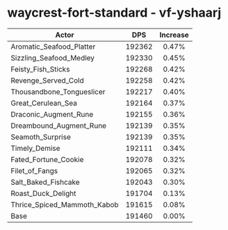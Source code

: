 # waycrest-fort-standard - vf-yshaarj
| Actor | DPS | Increase |
|---|:---:|:---:|
|Aromatic_Seafood_Platter|192362|0.47%|
|Sizzling_Seafood_Medley|192330|0.45%|
|Feisty_Fish_Sticks|192268|0.42%|
|Revenge_Served_Cold|192258|0.42%|
|Thousandbone_Tongueslicer|192217|0.40%|
|Great_Cerulean_Sea|192164|0.37%|
|Draconic_Augment_Rune|192155|0.36%|
|Dreambound_Augment_Rune|192139|0.35%|
|Seamoth_Surprise|192139|0.35%|
|Timely_Demise|192111|0.34%|
|Fated_Fortune_Cookie|192078|0.32%|
|Filet_of_Fangs|192065|0.32%|
|Salt_Baked_Fishcake|192043|0.30%|
|Roast_Duck_Delight|191704|0.13%|
|Thrice_Spiced_Mammoth_Kabob|191615|0.08%|
|Base|191460|0.00%|
